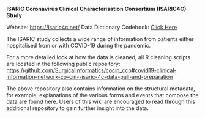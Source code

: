**ISARIC Coronavirus Clinical Characterisation Consortium (ISARIC4C) Study**

Website: https://isaric4c.net/
Data Dictionary Codebook: [Click Here](/isaric4c/wiki/tree/master/ISARIC)

The ISARIC study collects a wide range of information from patients either hospitalised from or with COVID-19 during the pandemic.

For a more detailed look at how the data is cleaned, all R cleaning scripts are located in the following public repository:
https://github.com/SurgicalInformatics/cocin_ccp#covid19-clinical-information-network-co-cin--isaric-4c-data-pull-and-preparation

The above repository also contains information on the structural metadata, for example, explanations of the various forms and events that compose the data are found here. Users of this wiki are encouraged to read through this additional repository to gain further insight into the data.

